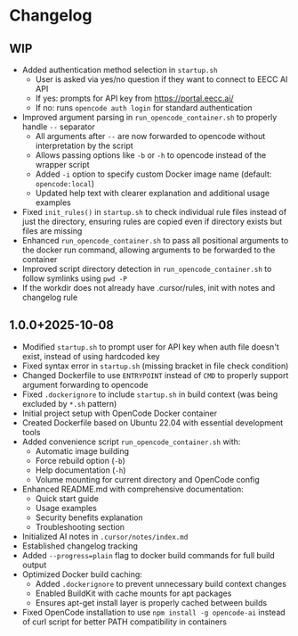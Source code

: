 # Changelog

## WIP

- Added authentication method selection in `startup.sh`
  - User is asked via yes/no question if they want to connect to EECC AI API
  - If yes: prompts for API key from https://portal.eecc.ai/
  - If no: runs `opencode auth login` for standard authentication
- Improved argument parsing in `run_opencode_container.sh` to properly handle `--` separator
  - All arguments after `--` are now forwarded to opencode without interpretation by the script
  - Allows passing options like `-b` or `-h` to opencode instead of the wrapper script
  - Added `-i` option to specify custom Docker image name (default: `opencode:local`)
  - Updated help text with clearer explanation and additional usage examples
- Fixed `init_rules()` in `startup.sh` to check individual rule files instead of just the directory, ensuring rules are copied even if directory exists but files are missing
- Enhanced `run_opencode_container.sh` to pass all positional arguments to the docker run command, allowing arguments to be forwarded to the container
- Improved script directory detection in `run_opencode_container.sh` to follow symlinks using `pwd -P`
- If the workdir does not already have .cursor/rules, init with notes and changelog rule

## 1.0.0+2025-10-08

- Modified `startup.sh` to prompt user for API key when auth file doesn't exist, instead of using hardcoded key
- Fixed syntax error in `startup.sh` (missing bracket in file check condition)
- Changed Dockerfile to use `ENTRYPOINT` instead of `CMD` to properly support argument forwarding to opencode
- Fixed `.dockerignore` to include `startup.sh` in build context (was being excluded by `*.sh` pattern)
- Initial project setup with OpenCode Docker container
- Created Dockerfile based on Ubuntu 22.04 with essential development tools
- Added convenience script `run_opencode_container.sh` with:
  - Automatic image building
  - Force rebuild option (`-b`)
  - Help documentation (`-h`)
  - Volume mounting for current directory and OpenCode config
- Enhanced README.md with comprehensive documentation:
  - Quick start guide
  - Usage examples
  - Security benefits explanation
  - Troubleshooting section
- Initialized AI notes in `.cursor/notes/index.md`
- Established changelog tracking
- Added `--progress=plain` flag to docker build commands for full build output
- Optimized Docker build caching:
  - Added `.dockerignore` to prevent unnecessary build context changes
  - Enabled BuildKit with cache mounts for apt packages
  - Ensures apt-get install layer is properly cached between builds
- Fixed OpenCode installation to use `npm install -g opencode-ai` instead of curl script for better PATH compatibility in containers
